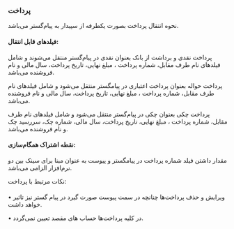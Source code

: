 ### پرداخت 

نحوه انتقال پرداخت بصورت یکطرفه از سپیدار به پیام‌گستر می‌باشد.

#### فیلدهای قابل انتقال: 

پرداخت نقدی و برداشت از بانک بعنوان نقدی در پیام‌‌گستر منتقل می‌شوند و شامل فیلدهای نام طرف مقابل، شماره پرداخت ، مبلغ نهایی، تاریخ پرداخت، سال مالی و نام فروشنده می‌باشد.

پرداخت حواله بعنوان پرداخت اعتباری در پیامگستر منتقل می‌شود و شامل فیلدهای نام طرف مقابل، شماره پرداخت ، مبلغ نهایی، تاریخ پرداخت، سال مالی و نام فروشنده می‌باشد.

پرداخت چکی بعنوان چکی در پیام‌گستر منتقل می‌شود و شامل فیلدهای نام طرف مقابل، شماره پرداخت ، مبلغ نهایی، تاریخ پرداخت، سال مالی، شماره چک، سررسید چک و نام فروشنده می‌باشد.

#### نقطه اشتراک همگام‌سازی:

مقدار داشتن فیلد شماره پرداخت در پیامگستر و پیوست به عنوان مبنا برای سینک بین دو نرم‌افزار الزامی می‌باشد.

نکات مرتبط با پرداخت:
#### 
•	ویرایش و حذف پرداخت‌ها چنانچه در سمت پیوست صورت گیرد در پیام گستر نیز تاثیر خواهد داشت.

•	در کلیه پرداخت‌ها حساب های مقصد تعیین نمی‌گردد.
